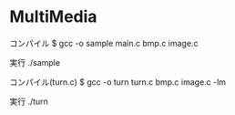 # MultiMedia

コンパイル
$ gcc -o sample main.c bmp.c image.c

実行
./sample

コンパイル(turn.c)
$ gcc -o turn turn.c bmp.c image.c -lm

実行
./turn
